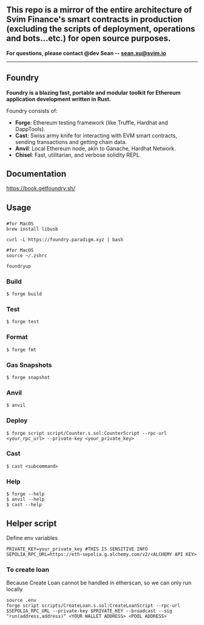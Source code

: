 ## This repo is a mirror of the entire architecture of Svim Finance's smart contracts in production (excluding the scripts of deployment, operations and bots...etc.) for open source purposes.

**For questions, please contact @dev Sean -- sean.xu@svim.io**

-----------------------------------------------

## Foundry

**Foundry is a blazing fast, portable and modular toolkit for Ethereum application development written in Rust.**

Foundry consists of:

-   **Forge**: Ethereum testing framework (like Truffle, Hardhat and DappTools).
-   **Cast**: Swiss army knife for interacting with EVM smart contracts, sending transactions and getting chain data.
-   **Anvil**: Local Ethereum node, akin to Ganache, Hardhat Network.
-   **Chisel**: Fast, utilitarian, and verbose solidity REPL.

## Documentation

https://book.getfoundry.sh/

## Usage

### 
```
#for MacOS
brew install libusb

curl -L https://foundry.paradigm.xyz | bash

#for MacOS
source ~/.zshrc 

foundryup
```
### Build

```shell
$ forge build
```

### Test

```shell
$ forge test
```

### Format

```shell
$ forge fmt
```

### Gas Snapshots

```shell
$ forge snapshot
```

### Anvil

```shell
$ anvil
```

### Deploy

```shell
$ forge script script/Counter.s.sol:CounterScript --rpc-url <your_rpc_url> --private-key <your_private_key>
```

### Cast

```shell
$ cast <subcommand>
```

### Help

```shell
$ forge --help
$ anvil --help
$ cast --help
```

## Helper script
Define env variables
```
PRIVATE_KEY=your_private_key #THIS IS SENSITIVE INFO
SEPOLIA_RPC_URL=https://eth-sepolia.g.alchemy.com/v2/<ALCHEMY API KEY>
```
### To create loan
Because Create Loan cannot be handled in etherscan, so we can only run locally
```
source .env
forge script scripts/CreateLoan.s.sol:CreateLoanScript --rpc-url $SEPOLIA_RPC_URL --private-key $PRIVATE_KEY --broadcast --sig "run(address,address)" <YOUR WALLET ADDRESS> <POOL ADDRESS>
```
